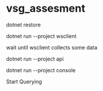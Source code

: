 # vsg_assesment

dotnet restore

dotnet run --project wsclient

wait until wsclient collects some data

dotnet run --project api

dotnet run --project console

Start Querying